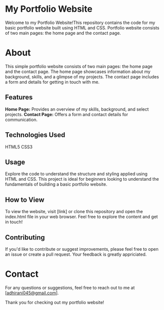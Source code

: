 # My Portfolio Website

Welcome to my Portfolio Website!This repository contains the code for my basic portfolio website built using HTML and CSS. Portfolio website consists of two main pages: the home page and the contact page. 

# About

This simple portfolio website consists of two main pages: the home page and the contact page. The home page showcases information about my background, skills, and a glimpse of my projects. The contact page includes a form and details for getting in touch with me.

## Features

**Home Page:** Provides an overview of my skills, background, and select projects.
**Contact Page:** Offers a form and contact details for communication.

## Technologies Used

HTML5
CSS3

## Usage

Explore the code to understand the structure and styling applied using HTML and CSS. This project is ideal for beginners looking to understand the fundamentals of building a basic portfolio website.

## How to View

To view the website, visit [link] or clone this repository and open the index.html file in your web browser. Feel free to explore the content and get in touch!

## Contributing

If you'd like to contribute or suggest improvements, please feel free to open an issue or create a pull request. Your feedback is greatly appriciated.

# Contact

For any questions or suggestions, feel free to reach out to me at [adhirani045@gmail.com].

Thank you for checking out my portfolio website!
